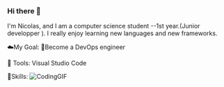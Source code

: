 ### Hi there 👋
I'm Nicolas, and I am a computer science student --1st year.(Junior developper ). I really enjoy learning new languages and new frameworks.




☁️My Goal: 
🎯Become a DevOps engineer

💼 Tools: Visual Studio Code

📢Skills: 
![CodingGIF](https://github.com/Nyko-pxl/Nyko-pxl/assets/143967233/fe790151-5120-417b-8b22-59c229286b4f)
